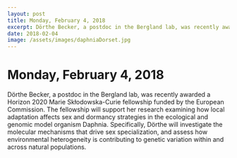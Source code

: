 ```yaml
---
layout: post
title: Monday, February 4, 2018
excerpt: Dörthe Becker, a postdoc in the Bergland lab, was recently awarded a Horizon 2020 Marie Skłodowska-Curie fellowship funded by the European Commission.
date: 2018-02-04
image: /assets/images/daphniaDorset.jpg
---
```

# Monday, February 4, 2018
Dörthe Becker, a postdoc in the Bergland lab, was recently awarded a Horizon 2020 Marie Skłodowska-Curie fellowship funded by the European Commission. The fellowship will support her research examining how local adaptation affects sex and dormancy strategies in the ecological and genomic model organism Daphnia. Specifically, Dörthe will investigate the molecular mechanisms that drive sex specialization, and assess how environmental heterogeneity is contributing to genetic variation within and across natural populations.
